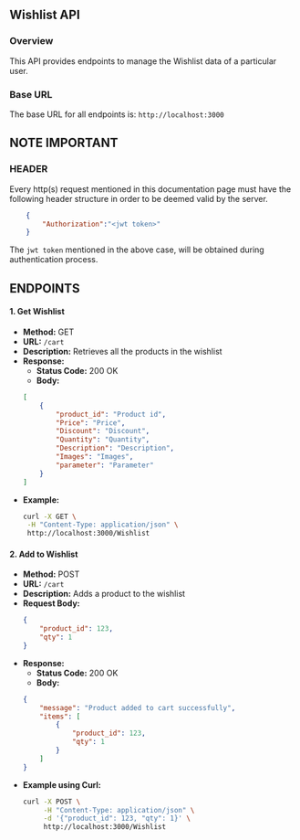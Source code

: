 ## Wishlist API

### Overview

This API provides endpoints to manage the Wishlist data of a particular user.

### Base URL

The base URL for all endpoints is:
`http://localhost:3000`

## NOTE IMPORTANT 
### HEADER
Every http(s) request mentioned in this documentation page must have the following header structure in order to be deemed valid by the server. 
```json
    {
        "Authorization":"<jwt token>"
    }
```
The ```jwt token``` mentioned in the above case, will be obtained during authentication process.

## ENDPOINTS

#### 1. Get Wishlist

- **Method:** GET
- **URL:** `/cart`
- **Description:** Retrieves all the products in the wishlist
- **Response:** 
    - **Status Code:** 200 OK
    - **Body:**
    ```json
    [
        {
            "product_id": "Product id",
            "Price": "Price",
            "Discount": "Discount",
            "Quantity": "Quantity",
            "Description": "Description",
            "Images": "Images",
            "parameter": "Parameter"
        }
    ]

    ```
- **Example:** 
    ```bash
    curl -X GET \
     -H "Content-Type: application/json" \
     http://localhost:3000/Wishlist

    ```

#### 2. Add to Wishlist

- **Method:** POST
- **URL:** `/cart`
- **Description:** Adds a product to the wishlist
- **Request Body:**
    ```json
    {
        "product_id": 123,
        "qty": 1
    }
    ```
- **Response:** 
    - **Status Code:** 200 OK
    - **Body:**
    ```json
    {
        "message": "Product added to cart successfully",
        "items": [
            {
                "product_id": 123,
                "qty": 1
            }
        ]
    }
    ```
- **Example using Curl:** 
    ```bash
    curl -X POST \
         -H "Content-Type: application/json" \
         -d '{"product_id": 123, "qty": 1}' \
         http://localhost:3000/Wishlist
    ```
